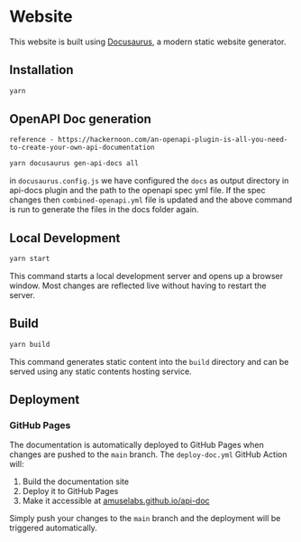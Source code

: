 # Website

This website is built using [Docusaurus](https://docusaurus.io/), a modern static website generator.

## Installation

```bash
yarn
```

## OpenAPI Doc generation

`reference - https://hackernoon.com/an-openapi-plugin-is-all-you-need-to-create-your-own-api-documentation`

```bash
yarn docusaurus gen-api-docs all
```
in `docusaurus.config.js` we have configured the `docs` as output directory in api-docs plugin and the path to the openapi spec yml file. If the spec changes then `combined-openapi.yml` file is updated and the above command is run to generate the files in the docs folder again. 

## Local Development

```bash
yarn start
```

This command starts a local development server and opens up a browser window. Most changes are reflected live without having to restart the server.

## Build

```bash
yarn build
```

This command generates static content into the `build` directory and can be served using any static contents hosting service.

## Deployment

### GitHub Pages 

The documentation is automatically deployed to GitHub Pages when changes are pushed to the `main` branch. The `deploy-doc.yml` GitHub Action will:

1. Build the documentation site
2. Deploy it to GitHub Pages
3. Make it accessible at [amuselabs.github.io/api-doc](https://amuselabs.github.io/api-doc)

Simply push your changes to the `main` branch and the deployment will be triggered automatically.

